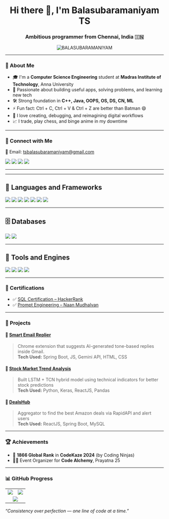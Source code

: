 <h1 align="center">Hi there 👋, I'm Balasubaramaniyam TS</h1>
<h3 align="center">Ambitious programmer from Chennai, India 🇮🇳</h3>

<p align="center">
  <img src="https://komarev.com/ghpvc/?username=BALASUBARAMANIYAM&label=Profile%20views&color=0e75b6&style=flat" alt="BALASUBARAMANIYAM" />
</p>

---

### 💫 About Me

- 🎓 I'm a **Computer Science Engineering** student at **Madras Institute of Technology**, Anna University  
- 🧠 Passionate about building useful apps, solving problems, and learning new tech  
- 🛠️ Strong foundation in **C++, Java, OOPS, OS, DS, CN, ML**
- ⚡ Fun fact: Ctrl + C, Ctrl + V & Ctrl + Z are better than Batman 😄  
- 💬 I love creating, debugging, and reimagining digital workflows  
- 📈 I trade, play chess, and binge anime in my downtime

---

### 📱 Connect with Me

📧 Email: [tsbalasubaramaniyam@gmail.com](mailto:tsbalasubaramaniyam@gmail.com)   

<p align="left">
  <a href="https://www.linkedin.com/in/bala17/" target="_blank"><img src="https://img.shields.io/badge/LinkedIn-0077B5.svg?style=for-the-badge&logo=linkedin&logoColor=white"/></a>
  <a href="https://github.com/BALASUBARAMANIYAM" target="_blank"><img src="https://img.shields.io/badge/GitHub-100000.svg?style=for-the-badge&logo=github&logoColor=white"/></a>
  <a href="https://leetcode.com/u/Balasubaramaniyam/" target="_blank"><img src="https://img.shields.io/badge/LeetCode-FFA116.svg?style=for-the-badge&logo=leetcode&logoColor=black"/></a>
  <a href="https://balasubaramaniyam.github.io/BALA_PORTFOLIO/" target="_blank"><img src="https://img.shields.io/badge/Portfolio-1f1f1f.svg?style=for-the-badge&logo=Firefox&logoColor=white"/></a>
</p>

---

---

## 🚀 Languages and Frameworks

<p align="left" style="margin-bottom: 12px;">
  <img src="https://img.shields.io/badge/C++-00599C?style=for-the-badge&logo=cplusplus&logoColor=white" />
  <img src="https://img.shields.io/badge/Java-ED8B00?style=for-the-badge&logo=java&logoColor=white" />
  <img src="https://img.shields.io/badge/HTML5-E34F26?style=for-the-badge&logo=html5&logoColor=white" />
  <img src="https://img.shields.io/badge/CSS3-1572B6?style=for-the-badge&logo=css3&logoColor=white" />
  <img src="https://img.shields.io/badge/JavaScript-F7DF1E?style=for-the-badge&logo=javascript&logoColor=black" />
  <img src="https://img.shields.io/badge/React-20232A?style=for-the-badge&logo=react&logoColor=61DAFB" />
  <img src="https://img.shields.io/badge/SpringBoot-6DB33F?style=for-the-badge&logo=springboot&logoColor=white" />
</p>

---

## 🗄️ Databases

<p align="left" style="margin-bottom: 12px;">
  <img src="https://img.shields.io/badge/MySQL-4479A1?style=for-the-badge&logo=mysql&logoColor=white" />
  <img src="https://img.shields.io/badge/MongoDB-4EA94B?style=for-the-badge&logo=mongodb&logoColor=white" />
</p>

---

## 🧰 Tools and Engines

<p align="left" style="margin-bottom: 12px;">
  <img src="https://img.shields.io/badge/Postman-FF6C37?style=for-the-badge&logo=postman&logoColor=white" />
  <img src="https://img.shields.io/badge/JIRA-0052CC?style=for-the-badge&logo=jira&logoColor=white" />
  <img src="https://img.shields.io/badge/Git-F05032?style=for-the-badge&logo=git&logoColor=white" />
  <img src="https://img.shields.io/badge/GitHub-181717?style=for-the-badge&logo=github&logoColor=white" />
</p>

---

### 🧠 Certifications

- ✅ [SQL Certification – HackerRank](https://www.hackerrank.com/certificates/95467ecd2f70)  
- ✅ [Prompt Engineering – Naan Mudhalvan](https://drive.google.com/file/d/150BGoDUPJZe8yXwkMjgFxe4SbT_PKxqu/view?usp=sharing)

---

### 🚀 Projects

#### 🔹 [Smart Email Replier](https://github.com/BALASUBARAMANIYAM/Smart-Email-Replier)
> Chrome extension that suggests AI-generated tone-based replies inside Gmail.  
> **Tech Used:** Spring Boot, JS, Gemini API, HTML, CSS  

#### 🔹 [Stock Market Trend Analysis](https://github.com/BALASUBARAMANIYAM/STOCK-MARKET-TREND-ANALYSIS)
> Built LSTM + TCN hybrid model using technical indicators for better stock predictions  
> **Tech Used:** Python, Keras, ReactJS, Pandas  

#### 🔹 [DealsHub](https://github.com/BALASUBARAMANIYAM/Dealshub)
> Aggregator to find the best Amazon deals via RapidAPI and alert users  
> **Tech Used:** ReactJS, Spring Boot, MySQL  

---

### 🏆 Achievements

- 🏅 **1866 Global Rank** in **CodeKaze 2024** (by Coding Ninjas)  
- 🧑‍💻 Event Organizer for **Code Alchemy**, Prayatna 25  

---


### 📊 GitHub Progress

<div align="center">
  <table>
    <tr>
      <td>
        <img src="https://github-readme-stats.vercel.app/api/top-langs/?username=BALASUBARAMANIYAM&layout=compact&theme=tokyonight&langs_count=8&hide_border=true" />
      </td>
      <td>
        <img src="https://github-readme-streak-stats.herokuapp.com?user=BALASUBARAMANIYAM&theme=tokyonight&hide_border=true" />
      </td>
    </tr>
    <tr>
      <td colspan="2" align="center">
        <img src="https://github-readme-stats.vercel.app/api?username=BALASUBARAMANIYAM&show_icons=true&theme=tokyonight&hide_border=true&count_private=true&include_all_commits=true" />
      </td>
    </tr>
  </table>
</div>


_“Consistency over perfection — one line of code at a time.”_

